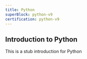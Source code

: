 ```yaml
---
title: Python
superBlock: python-v9
certification: python-v9
---
```


## Introduction to Python

This is a stub introduction for Python
